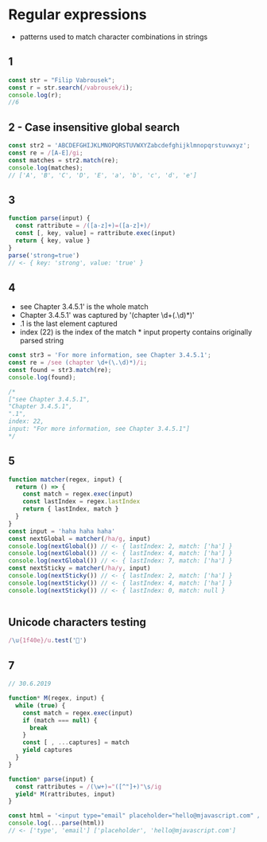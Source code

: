 # Regular expressions
* patterns used to match character combinations in strings

## 1
```js
const str = "Filip Vabrousek";
const r = str.search(/vabrousek/i);
console.log(r);
//6
```

## 2 - Case insensitive global search
```js
const str2 = 'ABCDEFGHIJKLMNOPQRSTUVWXYZabcdefghijklmnopqrstuvwxyz';
const re = /[A-E]/gi;
const matches = str2.match(re);
console.log(matches);
// ['A', 'B', 'C', 'D', 'E', 'a', 'b', 'c', 'd', 'e']
```


## 3
```js 
function parse(input) {
  const rattribute = /([a-z]+)=([a-z]+)/
  const [, key, value] = rattribute.exec(input)
  return { key, value }
}
parse('strong=true')
// <- { key: 'strong', value: 'true' }
```

## 4
* see Chapter 3.4.5.1' is the whole match
* Chapter 3.4.5.1' was captured by '(chapter \d+(\.\d)*)'
* .1 is the last element captured
* index (22) is the index of the match
* input property contains originally parsed string


```js
const str3 = 'For more information, see Chapter 3.4.5.1';
const re = /see (chapter \d+(\.\d)*)/i;
const found = str3.match(re);
console.log(found);

/* 
["see Chapter 3.4.5.1",
"Chapter 3.4.5.1",
".1",
index: 22,
input: "For more information, see Chapter 3.4.5.1"]
*/
```


## 5

```js
function matcher(regex, input) {
  return () => {
    const match = regex.exec(input)
    const lastIndex = regex.lastIndex
    return { lastIndex, match }
  }
}
const input = 'haha haha haha'
const nextGlobal = matcher(/ha/g, input)
console.log(nextGlobal()) // <- { lastIndex: 2, match: ['ha'] }
console.log(nextGlobal()) // <- { lastIndex: 4, match: ['ha'] }
console.log(nextGlobal()) // <- { lastIndex: 7, match: ['ha'] }
const nextSticky = matcher(/ha/y, input)
console.log(nextSticky()) // <- { lastIndex: 2, match: ['ha'] }
console.log(nextSticky()) // <- { lastIndex: 4, match: ['ha'] }
console.log(nextSticky()) // <- { lastIndex: 0, match: null }



```


## Unicode characters testing
```js
/\u{1f40e}/u.test('🐎')
```



## 7 
```js
// 30.6.2019

function* M(regex, input) {
  while (true) {
    const match = regex.exec(input)
    if (match === null) {
      break
    }
    const [ , ...captures] = match
    yield captures
  }
}

function* parse(input) {
  const rattributes = /(\w+)="([^"]+)"\s/ig
  yield* M(rattributes, input)
}

const html = '<input type="email" placeholder="hello@mjavascript.com" />'
console.log(...parse(html))
// <- ['type', 'email'] ['placeholder', 'hello@mjavascript.com']
```

